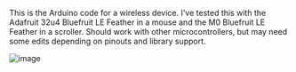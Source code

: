This is the Arduino code for a wireless device. I've tested this with the Adafruit 32u4 Bluefruit LE Feather in a mouse and the M0 Bluefruit LE Feather in a scroller. Should work with other microcontrollers, but may need some edits depending on pinouts and library support.

![image](https://github.com/user-attachments/assets/07f637a2-1735-4680-a7c0-f71441315cb4)

